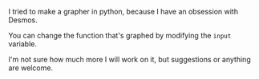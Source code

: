 I tried to make a grapher in python, because I have an obsession with Desmos. 

You can change the function that's graphed by modifying the ```input``` variable.

I'm not sure how much more I will work on it, but suggestions or anything are welcome.
